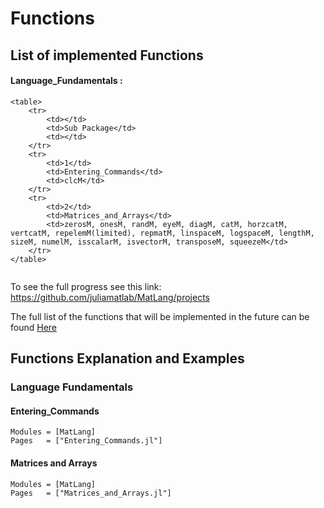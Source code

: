 # Functions

## List of implemented Functions
#### Language_Fundamentals :
```@raw html
<table>
    <tr>
        <td></td>
        <td>Sub Package</td>
        <td></td>
    </tr>
    <tr>
        <td>1</td>
        <td>Entering_Commands</td>
        <td>clcM</td>
    </tr>
    <tr>
        <td>2</td>
        <td>Matrices_and_Arrays</td>
        <td>zerosM, onesM, randM, eyeM, diagM, catM, horzcatM, vertcatM, repelemM(limited), repmatM, linspaceM, logspaceM, lengthM, sizeM, numelM, isscalarM, isvectorM, transposeM, squeezeM</td>
    </tr>
</table>
```
```@index
```
To see the full progress see this link: https://github.com/juliamatlab/MatLang/projects

The full list of the functions that will be implemented in the future can be found [Here](https://www.mathworks.com/help/matlab/referencelist.html;jsessionid=e221a09e47ed26d2b333ea600f68?type=function)

## Functions Explanation and Examples
### Language Fundamentals
#### Entering_Commands
```@autodocs
Modules = [MatLang]
Pages   = ["Entering_Commands.jl"]
```
#### Matrices and Arrays
```@autodocs
Modules = [MatLang]
Pages   = ["Matrices_and_Arrays.jl"]
```
